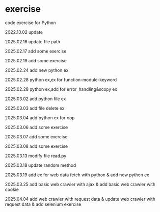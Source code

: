 # exercise
code exercise for Python

2022.10.02 update

2025.02.16 update file path

2025.02.17 add some exercise 

2025.02.19 add some exercise

2025.02.24 add new python ex

2025.02.28 python ex,ex for function-module-keyword

2025.02.28 python ex,add for error_handling&scopy ex

2025.03.02 add python file ex

2025.03.03 add file delete ex

2025.03.04 add python ex for oop 

2025.03.06 add some exercise

2025.03.07 add some exercise

2025.03.08 add some exercise

2025.03.13 modify file read.py

2025.03.18 update random method

2025.03.19 add ex for web data fetch with python & add new python ex 

2025.03.25 add basic web crawler with ajax & add basic web crawler with cookie 

2025.04.04 add web crawler with request data & update web crawler with request data & add selenium exercise  